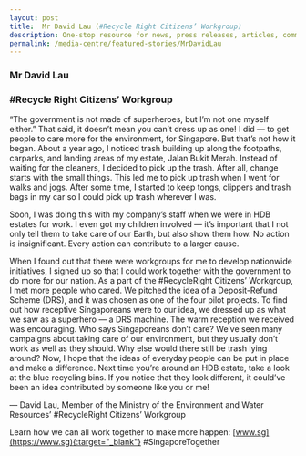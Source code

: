 ```yaml
---
layout: post
title:  Mr David Lau (#Recycle Right Citizens’ Workgroup)
description: One-stop resource for news, press releases, articles, commentary and speeches.
permalink: /media-centre/featured-stories/MrDavidLau
---
```

### Mr David Lau 
### #Recycle Right Citizens’ Workgroup 
 
“The government is not made of superheroes, but I’m not one myself either.” That said, it doesn’t mean you can’t dress up as one! I did — to get people to care more for the environment, for Singapore. But that’s not how it began. About a year ago, I noticed trash building up along the footpaths, carparks, and landing areas of my estate, Jalan Bukit Merah. Instead of waiting for the cleaners, I decided to pick up the trash. After all, change starts with the small things. This led me to pick up trash when I went for walks and jogs. After some time, I started to keep tongs, clippers and trash bags in my car so I could pick up trash wherever I was. 
 
Soon, I was doing this with my company’s staff when we were in HDB estates for work. I even got my children involved — it’s important that I not only tell them to take care of our Earth, but also show them how. No action is insignificant. Every action can contribute to a larger cause. 

When I found out that there were workgroups for me to develop nationwide initiatives, I signed up so that I could work together with the government to do more for our nation. As a part of the #RecycleRight Citizens’ Workgroup, I met more people who cared.  We pitched the idea of a Deposit-Refund Scheme (DRS), and it was chosen as one of the four pilot projects. To find out how receptive Singaporeans were to our idea, we dressed up as what we saw as a superhero — a DRS machine. The warm reception we received was encouraging. Who says Singaporeans don’t care? We’ve seen many campaigns about taking care of our environment, but they usually don’t work as well as they should. Why else would there still be trash lying around? Now, I hope that the ideas of everyday people can be put in place and make a difference. Next time you’re around an HDB estate, take a look at the blue recycling bins. If you notice that they look different, it could’ve been an idea contributed by someone like you or me! 
 
 — David Lau, Member of the Ministry of the Environment and Water Resources’ #RecycleRight Citizens’ Workgroup 
 
  Learn how we can all work together to make more happen: [www.sg](https://www.sg){:target="_blank"} #SingaporeTogether

